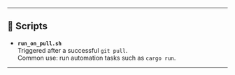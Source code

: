 
---

## 🔧 Scripts

- **`run_on_pull.sh`**  
  Triggered after a successful `git pull`.  
  Common use: run automation tasks such as `cargo run`.

---
